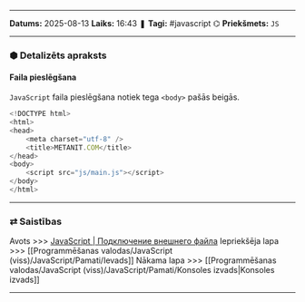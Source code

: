 ___

**Datums:** 2025-08-13
**Laiks:** 16:43
❚ **Tagi:** #javascript 
⌬ **Priekšmets:**  `JS`

---
### ⬢ Detalizēts apraksts
#### Faila pieslēgšana

`JavaScript` faila pieslēgšana notiek tega `<body>` pašās beigās.

```js
<!DOCTYPE html>
<html>
<head>
    <meta charset="utf-8" />
    <title>METANIT.COM</title>
</head>
<body>
    <script src="js/main.js"></script>
</body>
</html>
```

---
### ⇄ Saistības

Avots >>> [JavaScript \| Подключение внешнего файла](https://metanit.com/web/javascript/1.4.php)
Iepriekšēja lapa >>> [[Programmēšanas valodas/JavaScript (viss)/JavaScript/Pamati/Ievads]]
Nākama lapa >>> [[Programmēšanas valodas/JavaScript (viss)/JavaScript/Pamati/Konsoles izvads|Konsoles izvads]]

---